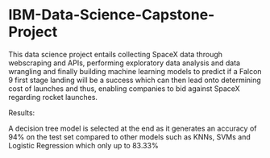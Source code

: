 # IBM-Data-Science-Capstone-Project
This data science project entails collecting SpaceX data through webscraping and APIs, performing exploratory data analysis and data wrangling and finally building machine learning models to predict if a Falcon 9 first stage landing will be a success which can then lead onto determining cost of launches and thus, enabling companies to bid against SpaceX regarding rocket launches.

Results:


A decision tree model is selected at the end as it generates an accuracy of 94% on the test set compared to other models such as KNNs, SVMs and Logistic Regression which only up to 83.33%
